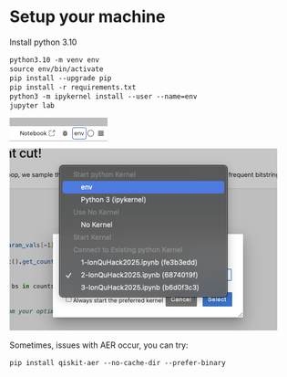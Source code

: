# Setup your machine
Install python 3.10

```angular2html
python3.10 -m venv env
source env/bin/activate
pip install --upgrade pip
pip install -r requirements.txt
python3 -m ipykernel install --user --name=env
jupyter lab
```

![](images/new1.png)
![](images/new2.png)

Sometimes, issues with AER occur, you can try:
```angular2html
pip install qiskit-aer --no-cache-dir --prefer-binary
```